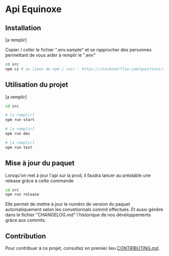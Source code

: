 # Api Equinoxe

## Installation

[a remplir]

Copier / coller le fichier ".env.sample"
et se rapprocher des personnes permettant de vous aider à remplir le ".env"

```bash
cd src
npm ci # au lieux de npm i voir : https://stackoverflow.com/questions/48524417/should-the-package-lock-json-file-be-added-to-gitignore
```

## Utilisation du projet

[a remplir]

```bash
cd src

# [a remplir]
npm run start

# [a remplir]
npm run dev

# [a remplir]
npm run test
```

## Mise à jour du paquet

Lorsqu'on met à jour l'api sur la prod, il faudra lancer au préalable une release grâce à cette commande

```bash
cd src
npm run release
```

Elle permet de mettre à jour le numéro de version du paquet automatiquement selon les convetionnals commit effectués.
Et aussi génère dans le fichier "CHANGELOG.md" l'historique de nos développements grâce aux commits.

## Contribution

Pour contribuer à ce projet, consultez en premier lieu [CONTRIBUTING.md](CONTRIBUTING.md).
